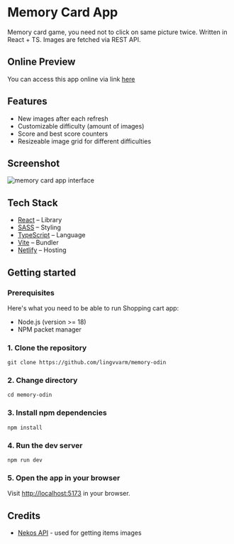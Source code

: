 # Memory Card App

Memory card game, you need not to click on same picture twice. Written in React + TS. Images are fetched via REST API.  

## Online Preview

You can access this app online via link [here](https://lingvvarm-memory-odin.netlify.app/)

## Features 

* New images after each refresh
* Customizable difficulty (amount of images)
* Score and best score counters
* Resizeable image grid for different difficulties

## Screenshot
![memory card app interface](https://github.com/lingvvarm/memory-odin/assets/86117870/05c4453b-8175-419f-9732-f0278c134742)


## Tech Stack

* [React](https://react.dev/) – Library
* [SASS](https://sass-lang.com/) – Styling
* [TypeScript](https://www.typescriptlang.org/) – Language
* [Vite](https://vitejs.dev/) – Bundler
* [Netlify](https://www.netlify.com/) – Hosting

## Getting started

### Prerequisites

Here's what you need to be able to run Shopping cart app:

* Node.js (version >= 18)
* NPM packet manager

### 1. Clone the repository

```shell
git clone https://github.com/lingvvarm/memory-odin
```

### 2. Change directory

```shell
cd memory-odin
```

### 3. Install npm dependencies

```shell
npm install
```

### 4. Run the dev server

```shell
npm run dev
```

### 5. Open the app in your browser

Visit [http://localhost:5173](http://localhost:5173) in your browser.


## Credits

* [Nekos API](https://nekosapi.com/) - used for getting items images
